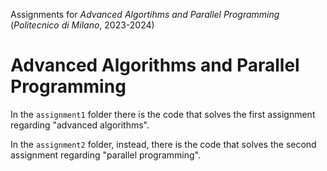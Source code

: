Assignments for _Advanced Algortihms and Parallel Programming_ (_Politecnico di Milano_, 2023-2024)

# Advanced Algorithms and Parallel Programming

In the `assignment1` folder there is the code that solves the first assignment regarding "advanced algorithms".

In the `assignment2` folder, instead, there is the code that solves the second assignment regarding "parallel programming".

